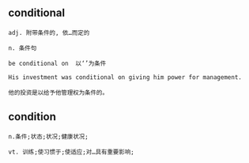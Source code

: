 ## conditional
```
adj. 附带条件的, 依…而定的

n. 条件句

be conditional on  以‘’为条件

His investment was conditional on giving him power for management.

他的投资是以给予他管理权为条件的。
```
## condition 
```
n.条件;状态;状况;健康状况;

vt. 训练;使习惯于;使适应;对…具有重要影响;
```